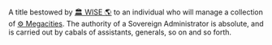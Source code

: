 A title bestowed by [🏛 WISE 🌎](🏛%20WISE%20🌎.md) to an individual who will manage a collection of [⚙ Megacities](⚙%20Megacities.md). The authority of a Sovereign Administrator is absolute, and is carried out by cabals of assistants, generals, so on and so forth.
